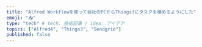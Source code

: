 ```yaml
---
title: "Alfred Workflowを使って会社のPCからThings3にタスクを積めるようにした"
emoji: "📥"
type: "tech" # tech: 技術記事 / idea: アイデア
topics: ["Alfred4", "Things3", "Sendgrid"]
published: false
---
```

